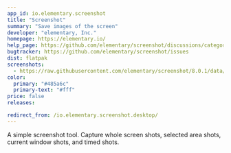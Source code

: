 ```yaml
---
app_id: io.elementary.screenshot
title: "Screenshot"
summary: "Save images of the screen"
developer: "elementary, Inc."
homepage: https://elementary.io/
help_page: https://github.com/elementary/screenshot/discussions/categories/q-a
bugtracker: https://github.com/elementary/screenshot/issues
dist: flatpak
screenshots:
  - https://raw.githubusercontent.com/elementary/screenshot/8.0.1/data/screenshot.png
color:
  primary: "#485a6c"
  primary-text: "#fff"
price: false
releases:

redirect_from: /io.elementary.screenshot.desktop/
---
```


<p>
      A simple screenshot tool. Capture whole screen shots, selected area shots, current window shots, and timed shots.
    </p>
